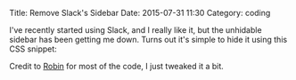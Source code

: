 Title: Remove Slack's Sidebar
Date: 2015-07-31 11:30
Category: coding


I've recently started using Slack, and I really like it, but the unhidable sidebar has been getting me down. Turns out it's simple to hide it using this CSS snippet:

<script src="https://gist.github.com/0atman/f7010a29ec02d3ebdd9c.js"></script>

Credit to [Robin](https://github.com/nottrobin) for most of the code, I just tweaked it a bit.
